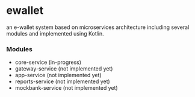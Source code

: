 # ewallet
an e-wallet system based on microservices architecture including several modules and implemented using Kotlin.

### Modules

- core-service (in-progress)
- gateway-service (not implemented yet)
- app-service  (not implemented yet)
- reports-service  (not implemented yet)
- mockbank-service  (not implemented yet)

